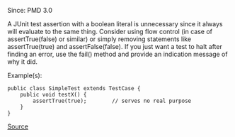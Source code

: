 Since: PMD 3.0

A JUnit test assertion with a boolean literal is unnecessary since it always will evaluate to the same thing.
Consider using flow control (in case of assertTrue(false) or similar) or simply removing
statements like assertTrue(true) and assertFalse(false).  If you just want a test to halt after finding
an error, use the fail() method and provide an indication message of why it did.

Example(s):
```
public class SimpleTest extends TestCase {
	public void testX() {
		assertTrue(true);		 // serves no real purpose
	}
}
```

[Source](https://pmd.github.io/pmd-5.6.1/pmd-java/rules/java/junit.html#UnnecessaryBooleanAssertion)
